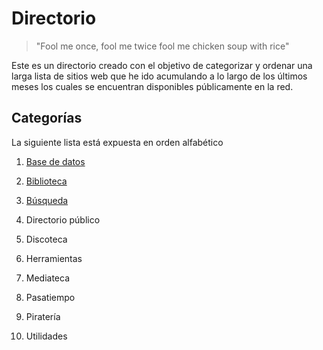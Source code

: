 # Directorio


> "Fool me once,
> fool me twice
> fool me chicken soup with rice"


Este es un directorio creado con el objetivo de categorizar y ordenar una larga lista de sitios web que he ido acumulando a lo largo de los últimos meses los cuales se encuentran disponibles públicamente en la red.


## Categorías

<p1>La siguiente lista está expuesta en orden alfabético<p1/>

1. [Base de datos]()

2. [Biblioteca](https://github.com/totallynotdavid/directorio/blob/master/notes/biblioteca.md)

3. [Búsqueda]()

4. Directorio público

5. Discoteca

6. Herramientas

7. Mediateca

8. Pasatiempo

9. Piratería

10. Utilidades
